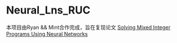 # Neural_Lns_RUC
本项目由Ryan && Mint合作完成，旨在复现论文 [Solving Mixed Integer Programs Using Neural Networks](https://arxiv.org/abs/2012.13349)
